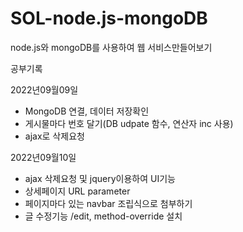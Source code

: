 # SOL-node.js-mongoDB
node.js와 mongoDB를 사용하여 웹 서비스만들어보기



공부기록

2022년09월09일
- MongoDB 연결, 데이터 저장확인
- 게시물마다 번호 달기(DB udpate 함수, 연산자 inc 사용)
- ajax로 삭제요청


2022년09월10일
- ajax 삭제요청 및 jquery이용하여 UI기능
- 상세페이지 URL parameter
- 페이지마다 있는 navbar 조립식으로 첨부하기
- 글 수정기능 /edit, method-override 설치
